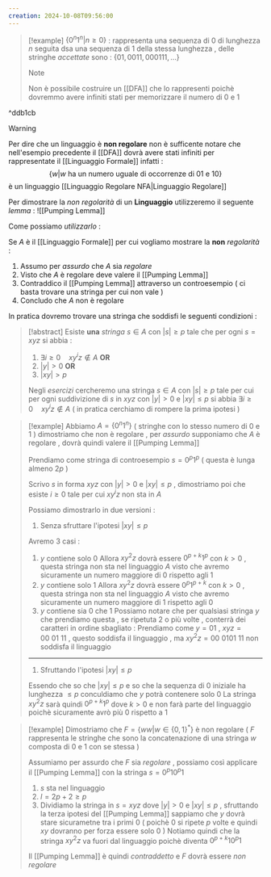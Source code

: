 ```yaml
---
creation: 2024-10-08T09:56:00
---
```

>[!example] 
>$\{0^n 1^n | n \ge 0\}$ : rappresenta una sequenza di $0$ di lunghezza $n$ seguita dsa una sequenza di $1$ della stessa lunghezza , delle stringhe *accettate* sono : $\{01,0011,000111,\dots\}$ 
>>[!note] 
>>Non è possibile costruire un [[DFA]] che lo rappresenti poichè dovremmo avere infiniti stati per memorizzare il numero di $0$ e $1$ 

^ddb1cb

>[!warning] 
>Per dire che un linguaggio è **non regolare** non è sufficente notare che nell'esempio precedente il [[DFA]] dovrà avere stati infiniti per rappresentate il [[Linguaggio Formale]] infatti :
>$$\{w | w\ \text{ha un numero uguale di occorrenze di $01$ e $10$}\}$$ è un linguaggio [[Linguaggio Regolare NFA|Linguaggio Regolare]]

Per dimostrare la *non regolarità* di un **Linguaggio** utilizzeremo il seguente *lemma* : 
![[Pumping Lemma]]

Come possiamo *utilizzarlo* : 

Se $A$ è il [[Linguaggio Formale]] per cui vogliamo mostrare la **non** *regolarità* :
1. Assumo per *assurdo* che $A$ sia *regolare*
2. Visto che $A$ è regolare deve valere il [[Pumping Lemma]] 
3. Contraddico il [[Pumping Lemma]] attraverso un controesempio ( ci basta trovare una stringa per cui non vale )
4. Concludo che $A$ non è regolare 

In pratica dovremo trovare una stringa che soddisfi le seguenti condizioni : 
>[!abstract] 
>Esiste **una** *stringa* $s \in A$ con $|s|\ge p$ tale che per ogni $s=xyz$ si abbia :
>1. $\exists i \ge 0 \quad xy^iz \notin A$  **OR**
>2. $|y|>0$ **OR**
>3. $|xy|>p$
>
>Negli *esercizi* cercheremo una stringa $s\in A$ con $|s|\ge p$ tale per cui per ogni suddivizione di $s$ in $xyz$ con $|y|>0$ e $|xy|\le p$ si abbia $\exists i \ge 0 \quad xy^iz \notin A$ ( in pratica cerchiamo di rompere la prima ipotesi )

>[!example] 
>Abbiamo $A = \{0^n1^n\}$ ( stringhe con lo stesso numero di $0$ e $1$ ) dimostriamo che non è regolare , per *assurdo* supponiamo che $A$ è regolare , dovrà quindi valere il [[Pumping Lemma]]
>
>Prendiamo come stringa di controesempio $s=0^p1^p$ ( questa è lunga almeno $2p$ ) 
>
>Scrivo $s$ in forma $xyz$ con $|y|>0$ e $|xy|\le p$ , dimostriamo poi che esiste $i\ge 0$ tale per cui $xy^iz$ non sta in $A$
>
>Possiamo dimostrarlo in due versioni : 
>1. Senza sfruttare l'ipotesi $|xy|\le p$
>
>Avremo 3 casi : 
>1. $y$ contiene solo $0$ 
>	Allora $xy^2z$ dovrà essere $0^{p+k}1^p$ con $k>0$ , questa stringa non sta nel linguaggio $A$ visto che avremo sicuramente un numero maggiore di $0$ rispetto agli $1$
>2. $y$ contiene solo $1$
>	Allora $xy^2z$ dovrà essere $0^p1^{p+k}$ con $k>0$ , questa stringa non sta nel linguaggio $A$ visto che avremo sicuramente un numero maggiore di $1$ rispetto agli $0$
>3. $y$ contiene sia $0$ che $1$
>	Possiamo notare che per qualsiasi stringa $y$ che prendiamo questa , se ripetuta 2 o più volte , conterrà dei caratteri in ordine sbagliato :
>	Prendiamo come $y=01$ , $xyz=00\ 01\ 11$ , questo soddisfa il linguaggio , ma $xy^2z = 00\ 0101\ 11$ non soddisfa il linguaggio 
>
>---
>1. Sfruttando l'ipotesi $|xy| \le p$
>
>Essendo che so che $|xy| \le p$ e so che la sequenza di $0$ iniziale ha lunghezza $\le p$ conculdiamo che $y$ potrà contenere solo $0$
>La stringa $xy^2z$ sarà quindi $0^{p+k}1^p$ dove $k>0$ e non farà parte del linguaggio poichè sicuramente avrò più $0$ rispetto a $1$
>	

>[!example] 
>Dimostriamo che $F=\{ww| w \in \{0,1\}^*\}$ è non regolare ( $F$ rappresenta le stringhe che sono la concatenazione di una stringa $w$ composta di $0$ e $1$ con se stessa )
>
>Assumiamo per assurdo che $F$ sia *regolare* , possiamo così applicare il [[Pumping Lemma]] con la stringa $s=0^p10^p1$
>1. $s$ sta nel linguaggio
>2. $l=2p+2\ge p$ 
>3. Dividiamo la stringa in $s=xyz$ dove $|y|>0$ e $|xy|\le p$ , sfruttando la terza ipotesi del [[Pumping Lemma]] sappiamo che $y$ dovrà stare sicurametne tra i primi $0$ ( poichè $0$ si ripete $p$ volte e quindi $xy$ dovranno per forza essere solo $0$ ) 
>   Notiamo quindi che la stringa $xy^2z$ va fuori dal linguaggio poichè diventa $0^{p+k}10^p1$ 
>
>Il [[Pumping Lemma]] è quindi *contraddetto* e $F$ dovrà essere *non regolare*


